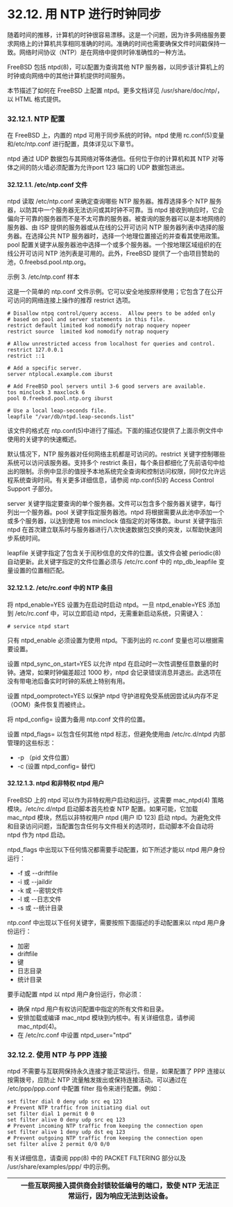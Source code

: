 # 32.12. 用 NTP 进行时钟同步


随着时间的推移，计算机的时钟很容易漂移。这是一个问题，因为许多网络服务要求网络上的计算机共享相同准确的时间。准确的时间也需要确保文件时间戳保持一致。网络时间协议（NTP）是在网络中提供时钟准确性的一种方法。

FreeBSD 包括 ntpd(8)，可以配置为查询其他 NTP 服务器，以同步该计算机上的时钟或向网络中的其他计算机提供时间服务。

本节描述了如何在 FreeBSD 上配置 ntpd。更多文档详见 /usr/share/doc/ntp/，以 HTML 格式提供。

### 32.12.1. NTP 配置

在 FreeBSD 上，内置的 ntpd 可用于同步系统的时钟。ntpd 使用 rc.conf(5)变量和/etc/ntp.conf 进行配置，具体详见以下章节。

ntpd 通过 UDP 数据包与其网络对等体通信。任何位于你的计算机和其 NTP 对等体之间的防火墙必须配置为允许port 123 端口的 UDP 数据包进出。

#### 32.12.1.1. /etc/ntp.conf 文件

ntpd 读取 /etc/ntp.conf 来确定查询哪些 NTP 服务器。推荐选择多个 NTP 服务器，以防其中一个服务器无法访问或其时钟不可靠。当 ntpd 接收到响应时，它会偏向于可靠的服务器而不是不太可靠的服务器。被查询的服务器可以是本地网络的服务器、由 ISP 提供的服务器或从在线的公开可访问 NTP 服务器列表中选择的服务器。在选择公共 NTP 服务器时，选择一个地理位置接近的并查看其使用政策。pool 配置关键字从服务器池中选择一个或多个服务器。一个按地理区域组织的在线公开可访问 NTP 池列表是可用的。此外，FreeBSD 提供了一个由项目赞助的池，0.freebsd.pool.ntp.org。

示例 3. /etc/ntp.conf 样本

这是一个简单的 ntp.conf 文件示例。它可以安全地按原样使用；它包含了在公开可访问的网络连接上操作的推荐 restrict 选项。

```
# Disallow ntpq control/query access.  Allow peers to be added only
# based on pool and server statements in this file.
restrict default limited kod nomodify notrap noquery nopeer
restrict source  limited kod nomodify notrap noquery

# Allow unrestricted access from localhost for queries and control.
restrict 127.0.0.1
restrict ::1

# Add a specific server.
server ntplocal.example.com iburst

# Add FreeBSD pool servers until 3-6 good servers are available.
tos minclock 3 maxclock 6
pool 0.freebsd.pool.ntp.org iburst

# Use a local leap-seconds file.
leapfile "/var/db/ntpd.leap-seconds.list"
```

该文件的格式在 ntp.conf(5)中进行了描述。下面的描述仅提供了上面示例文件中使用的关键字的快速概述。

默认情况下，NTP 服务器对任何网络主机都是可访问的。restrict 关键字控制哪些系统可以访问该服务器。支持多个 restrict 条目，每个条目都细化了先前语句中给出的限制。示例中显示的值授予本地系统完全查询和控制访问权限，同时仅允许远程系统查询时间。有关更多详细信息，请参阅 ntp.conf(5)的 Access Control Support 子部分。

server 关键字指定要查询的单个服务器。文件可以包含多个服务器关键字，每行列出一个服务器。pool 关键字指定服务器池。ntpd 将根据需要从此池中添加一个或多个服务器，以达到使用 tos minclock 值指定的对等体数。iburst 关键字指示 ntpd 在首次建立联系时与服务器进行八次快速数据包交换的突发，以帮助快速同步系统时间。

leapfile 关键字指定了包含关于闰秒信息的文件的位置。该文件会被 periodic(8) 自动更新。此关键字指定的文件位置必须与 /etc/rc.conf 中的 ntp_db_leapfile 变量设置的位置相匹配。

#### 32.12.1.2. /etc/rc.conf 中的 NTP 条目

将 ntpd_enable=YES 设置为在启动时启动 ntpd。一旦 ntpd_enable=YES 添加到 /etc/rc.conf 中，可以立即启动 ntpd，无需重新启动系统，只需键入：

```
# service ntpd start
```

只有 ntpd_enable 必须设置为使用 ntpd。下面列出的 rc.conf 变量也可以根据需要设置。

设置 ntpd_sync_on_start=YES 以允许 ntpd 在启动时一次性调整任意数量的时钟。通常，如果时钟偏差超过 1000 秒，ntpd 会记录错误消息并退出。此选项在没有带电池后备实时时钟的系统上特别有用。

设置 ntpd_oomprotect=YES 以保护 ntpd 守护进程免受系统因尝试从内存不足（OOM）条件恢复而被终止。

将 ntpd_config= 设置为备用 ntp.conf 文件的位置。

设置 ntpd_flags= 以包含任何其他 ntpd 标志，但避免使用由 /etc/rc.d/ntpd 内部管理的这些标志：

* -p （pid 文件位置）
* -c (设置 ntpd_config= 替代)

#### 32.12.1.3. ntpd 和非特权 ntpd 用户

FreeBSD 上的 ntpd 可以作为非特权用户启动和运行。这需要 mac_ntpd(4) 策略模块。/etc/rc.d/ntpd 启动脚本首先检查 NTP 配置。如果可能，它加载 mac_ntpd 模块，然后以非特权用户 ntpd (用户 ID 123) 启动 ntpd。为避免文件和目录访问问题，当配置包含任何与文件相关的选项时，启动脚本不会自动将 ntpd 作为 ntpd 启动。

ntpd_flags 中出现以下任何情况都需要手动配置，如下所述才能以 ntpd 用户身份运行：

* -f 或 --driftfile
* -i 或 --jaildir
* -k 或 --密钥文件
* -l 或 --日志文件
* -s 或 --统计目录

ntp.conf 中出现以下任何关键字，需要按照下面描述的手动配置来以 ntpd 用户身份运行：

* 加密
* driftfile
* 键
* 日志目录
* 统计目录

要手动配置 ntpd 以 ntpd 用户身份运行，你必须：

* 确保 ntpd 用户有权访问配置中指定的所有文件和目录。
* 安排加载或编译 mac_ntpd 模块到内核中。有关详细信息，请参阅 mac_ntpd(4)。
* 在 /etc/rc.conf 中设置 ntpd_user="ntpd"

### 32.12.2. 使用 NTP 与 PPP 连接

ntpd 不需要与互联网保持永久连接才能正常运行。但是，如果配置了 PPP 连接以按需拨号，应防止 NTP 流量触发拨出或保持连接活动。可以通过在 /etc/ppp/ppp.conf 中配置 filter 指令来进行配置。例如：

```
set filter dial 0 deny udp src eq 123
# Prevent NTP traffic from initiating dial out
set filter dial 1 permit 0 0
set filter alive 0 deny udp src eq 123
# Prevent incoming NTP traffic from keeping the connection open
set filter alive 1 deny udp dst eq 123
# Prevent outgoing NTP traffic from keeping the connection open
set filter alive 2 permit 0/0 0/0
```

有关详细信息，请查阅 ppp(8) 中的 PACKET FILTERING 部分以及 /usr/share/examples/ppp/ 中的示例。

|  | 一些互联网接入提供商会封锁较低编号的端口，致使 NTP 无法正常运行，因为响应无法到达设备。|
| -- | ------------------------------------------------------------------------------------------ |
